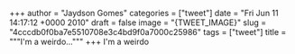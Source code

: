 
+++
author = "Jaydson Gomes"
categories = ["tweet"]
date = "Fri Jun 11 14:17:12 +0000 2010"
draft = false
image = "{TWEET_IMAGE}"
slug = "4cccdb0f0ba7e5510708e3c4bd9f0a7000c25986"
tags = ["tweet"]
title = """I'm a weirdo..."""
+++
I'm a weirdo
